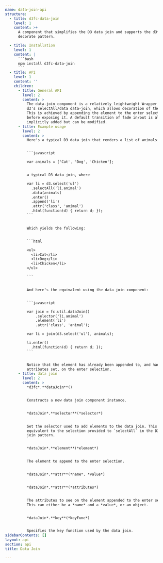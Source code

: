 ```yaml
---
name: data-join-api
structure:
  - title: d3fc-data-join
    level: 1
    content: >+
      A component that simplifies the D3 data join and supports the d3fc
      decorate pattern.

  - title: Installation
    level: 1
    content: |
      ```bash
      npm install d3fc-data-join
      ```
  - title: API
    level: 1
    content: ''
    children:
      - title: General API
        level: 2
        content: >
          The data-join component is a relatively leightweight Wrapper around
          d3's selectAll/data data-join, which allows decoration of the result.
          This is achieved by appending the element to the enter selection
          before exposing it. A default transition of fade in/out is also
          implicitly added but can be modified.
      - title: Example usage
        level: 2
        content: >
          Here's a typical D3 data join that renders a list of animals:


          ```javascript

          var animals = ['Cat', 'Dog', 'Chicken'];


          a typical D3 data join, where

          var li = d3.select('ul')
            .selectAll('li.animal')
            .data(animals)
            .enter()
            .append('li')
            .attr('class', 'animal')
            .html(function(d) { return d; });
          ```


          Which yields the following:


          ```html

          <ul>
            <li>Cat</li>
            <li>Dog</li>
            <li>Chicken</li>
          </ul>

          ```


          And here's the equivalent using the data join component:


          ```javascript

          var join = fc.util.dataJoin()
              .selector('li.animal')
              .element('li')
              .attr('class', 'animal');

          var li = join(d3.select('ul'), animals);

          li.enter()
            .html(function(d) { return d; });
          ```


          Notice that the element has already been appended to, and had its
          attributes set, on the enter selection.
      - title: data join
        level: 2
        content: >
          *d3fc*.**dataJoin**()


          Constructs a new data join component instance.


          *dataJoin*.**selector**(*selector*)


          Set the selector used to add elements to the data join. This is
          equivalent to the selection provided to `selectAll` in the D3 data
          join pattern.


          *dataJoin*.**element**(*element*)


          The element to append to the enter selection.


          *dataJoin*.**attr**(*name*, *value*)


          *dataJoin*.**attr**(*attributes*)


          The attributes to see on the element appended to the enter selection.
          This can either be a *name* and a *value*, or an object.


          *dataJoin*.**key**(*keyFunc*)


          Specifies the key function used by the data join.
sidebarContents: []
layout: api
section: api
title: Data Join

---
```

